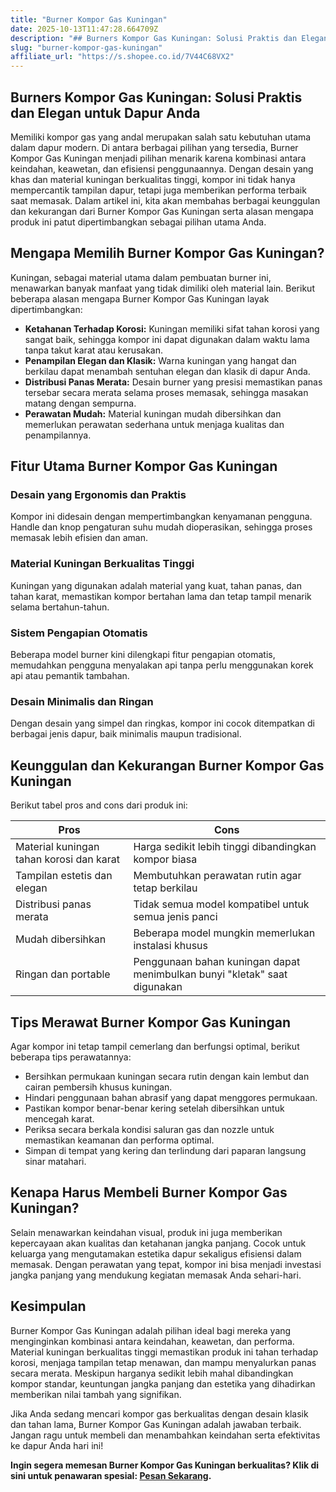 ```yaml
---
title: "Burner Kompor Gas Kuningan"
date: 2025-10-13T11:47:28.664709Z
description: "## Burners Kompor Gas Kuningan: Solusi Praktis dan Elegan untuk Dapur Anda..."
slug: "burner-kompor-gas-kuningan"
affiliate_url: "https://s.shopee.co.id/7V44C68VX2"
---
```

## Burners Kompor Gas Kuningan: Solusi Praktis dan Elegan untuk Dapur Anda

Memiliki kompor gas yang andal merupakan salah satu kebutuhan utama dalam dapur modern. Di antara berbagai pilihan yang tersedia, Burner Kompor Gas Kuningan menjadi pilihan menarik karena kombinasi antara keindahan, keawetan, dan efisiensi penggunaannya. Dengan desain yang khas dan material kuningan berkualitas tinggi, kompor ini tidak hanya mempercantik tampilan dapur, tetapi juga memberikan performa terbaik saat memasak. Dalam artikel ini, kita akan membahas berbagai keunggulan dan kekurangan dari Burner Kompor Gas Kuningan serta alasan mengapa produk ini patut dipertimbangkan sebagai pilihan utama Anda.

## Mengapa Memilih Burner Kompor Gas Kuningan?

Kuningan, sebagai material utama dalam pembuatan burner ini, menawarkan banyak manfaat yang tidak dimiliki oleh material lain. Berikut beberapa alasan mengapa Burner Kompor Gas Kuningan layak dipertimbangkan:

- **Ketahanan Terhadap Korosi:** Kuningan memiliki sifat tahan korosi yang sangat baik, sehingga kompor ini dapat digunakan dalam waktu lama tanpa takut karat atau kerusakan.
- **Penampilan Elegan dan Klasik:** Warna kuningan yang hangat dan berkilau dapat menambah sentuhan elegan dan klasik di dapur Anda.
- **Distribusi Panas Merata:** Desain burner yang presisi memastikan panas tersebar secara merata selama proses memasak, sehingga masakan matang dengan sempurna.
- **Perawatan Mudah:** Material kuningan mudah dibersihkan dan memerlukan perawatan sederhana untuk menjaga kualitas dan penampilannya.

## Fitur Utama Burner Kompor Gas Kuningan

### Desain yang Ergonomis dan Praktis

Kompor ini didesain dengan mempertimbangkan kenyamanan pengguna. Handle dan knop pengaturan suhu mudah dioperasikan, sehingga proses memasak lebih efisien dan aman.

### Material Kuningan Berkualitas Tinggi

Kuningan yang digunakan adalah material yang kuat, tahan panas, dan tahan karat, memastikan kompor bertahan lama dan tetap tampil menarik selama bertahun-tahun.

### Sistem Pengapian Otomatis

Beberapa model burner kini dilengkapi fitur pengapian otomatis, memudahkan pengguna menyalakan api tanpa perlu menggunakan korek api atau pemantik tambahan.

### Desain Minimalis dan Ringan

Dengan desain yang simpel dan ringkas, kompor ini cocok ditempatkan di berbagai jenis dapur, baik minimalis maupun tradisional.

## Keunggulan dan Kekurangan Burner Kompor Gas Kuningan

Berikut tabel pros and cons dari produk ini:

| **Pros** | **Cons** |
|------------|------------|
| Material kuningan tahan korosi dan karat | Harga sedikit lebih tinggi dibandingkan kompor biasa |
| Tampilan estetis dan elegan | Membutuhkan perawatan rutin agar tetap berkilau |
| Distribusi panas merata | Tidak semua model kompatibel untuk semua jenis panci |
| Mudah dibersihkan | Beberapa model mungkin memerlukan instalasi khusus |
| Ringan dan portable | Penggunaan bahan kuningan dapat menimbulkan bunyi "kletak" saat digunakan |

## Tips Merawat Burner Kompor Gas Kuningan

Agar kompor ini tetap tampil cemerlang dan berfungsi optimal, berikut beberapa tips perawatannya:

- Bersihkan permukaan kuningan secara rutin dengan kain lembut dan cairan pembersih khusus kuningan.
- Hindari penggunaan bahan abrasif yang dapat menggores permukaan.
- Pastikan kompor benar-benar kering setelah dibersihkan untuk mencegah karat.
- Periksa secara berkala kondisi saluran gas dan nozzle untuk memastikan keamanan dan performa optimal.
- Simpan di tempat yang kering dan terlindung dari paparan langsung sinar matahari.

## Kenapa Harus Membeli Burner Kompor Gas Kuningan?

Selain menawarkan keindahan visual, produk ini juga memberikan kepercayaan akan kualitas dan ketahanan jangka panjang. Cocok untuk keluarga yang mengutamakan estetika dapur sekaligus efisiensi dalam memasak. Dengan perawatan yang tepat, kompor ini bisa menjadi investasi jangka panjang yang mendukung kegiatan memasak Anda sehari-hari.

## Kesimpulan

Burner Kompor Gas Kuningan adalah pilihan ideal bagi mereka yang menginginkan kombinasi antara keindahan, keawetan, dan performa. Material kuningan berkualitas tinggi memastikan produk ini tahan terhadap korosi, menjaga tampilan tetap menawan, dan mampu menyalurkan panas secara merata. Meskipun harganya sedikit lebih mahal dibandingkan kompor standar, keuntungan jangka panjang dan estetika yang dihadirkan memberikan nilai tambah yang signifikan.

Jika Anda sedang mencari kompor gas berkualitas dengan desain klasik dan tahan lama, Burner Kompor Gas Kuningan adalah jawaban terbaik. Jangan ragu untuk membeli dan menambahkan keindahan serta efektivitas ke dapur Anda hari ini!

**Ingin segera memesan Burner Kompor Gas Kuningan berkualitas? Klik di sini untuk penawaran spesial: [Pesan Sekarang](https://s.shopee.co.id/7V44C68VX2).**